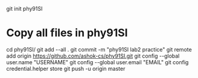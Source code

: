 git init phy91SI
# Copy all files in phy91SI
cd phy91SI/
git add --all .
git commit -m "phy91SI lab2 practice"
git remote add origin https://github.com/ashok-cs/phy91SI.git
git config --global user.name "USERNAME"
git config --global user.email "EMAIL"
git config credential.helper store
git push -u origin master



